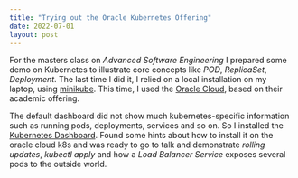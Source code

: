 ```yaml
---
title: "Trying out the Oracle Kubernetes Offering"
date: 2022-07-01
layout: post
---
```


For the masters class on _Advanced Software Engineering_ I prepared some demo on Kubernetes to illustrate core concepts like _POD_, _ReplicaSet_, _Deployment_.
The last time I did it, I relied on a local installation on my laptop, using [minikube](https://minikube.sigs.k8s.io).
This time, I used the [Oracle Cloud](https://www.oracle.com/cloud/sign-in.html), based on their academic offering.

The default dashboard did not show much kubernetes-specific information such as running pods, deployments, services and so on. So I installed the [Kubernetes Dashboard](https://github.com/kubernetes/dashboard).
Found some hints about how to install it on the oracle cloud k8s and was ready to go to talk and demonstrate _rolling updates_, _kubectl apply_ and how a _Load Balancer Service_ exposes several pods to the outside world.
